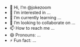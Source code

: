 - 👋 Hi, I’m @jokezoom
- 👀 I’m interested in ...
- 🌱 I’m currently learning ...
- 💞️ I’m looking to collaborate on ...
- 📫 How to reach me ...
- 😄 Pronouns: ...
- ⚡ Fun fact: ...

<!---
jokezoom/jokezoom is a ✨ special ✨ repository because its `README.md` (this file) appears on your GitHub profile.
You can click the Preview link to take a look at your changes.
--->
